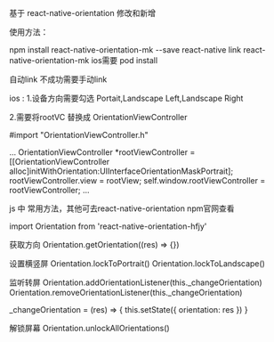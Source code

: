 基于 react-native-orientation 修改和新增

使用方法：

npm install react-native-orientation-mk --save
react-native link react-native-orientation-mk
ios需要 pod install

自动link 不成功需要手动link

ios :
1.设备方向需要勾选 Portait,Landscape Left,Landscape Right

2.需要将rootVC 替换成 OrientationViewController

#import "OrientationViewController.h"

...
OrientationViewController *rootViewController = [[OrientationViewController alloc]initWithOrientation:UIInterfaceOrientationMaskPortrait];
rootViewController.view = rootView;
self.window.rootViewController = rootViewController;
...




js 中  常用方法，其他可去react-native-orientation npm官网查看

import Orientation from 'react-native-orientation-hfjy'

获取方向
       Orientation.getOrientation((res) => {})

设置横竖屏
    Orientation.lockToPortrait()
    Orientation.lockToLandscape()


监听转屏
    Orientation.addOrientationListener(this._changeOrientation)
    Orientation.removeOrientationListener(this._changeOrientation)


  _changeOrientation = (res) => {
    this.setState({ orientation: res })
  }



解锁屏幕
Orientation.unlockAllOrientations()


